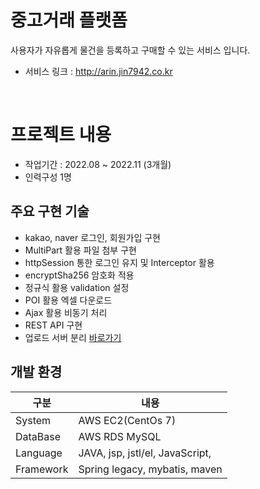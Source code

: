 # 중고거래 플랫폼

사용자가 자유롭게 물건을 등록하고 구매할 수 있는 서비스 입니다.

-   서비스 링크 : http://arin.jin7942.co.kr

<br/>

# 프로젝트 내용

-   작업기간 : 2022.08 ~ 2022.11 (3개월)
-   인력구성 1명

## 주요 구현 기술

-   kakao, naver 로그인, 회원가입 구현
-   MultiPart 활용 파일 첨부 구현
-   httpSession 통한 로그인 유지 및 Interceptor 활용
-   encryptSha256 암호화 적용
-   정규식 활용 validation 설정
-   POI 활용 엑셀 다운로드
-   Ajax 활용 비동기 처리
-   REST API 구현
-   업로드 서버 분리 [바로가기](https://github.com/jin7942/uploadServer)

## 개발 환경

| 구분      | 내용                            |
| --------- | ------------------------------- |
| System    | AWS EC2(CentOs 7)               |
| DataBase  | AWS RDS MySQL                   |
| Language  | JAVA, jsp, jstl/el, JavaScript, |
| Framework | Spring legacy, mybatis, maven   |
